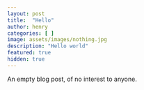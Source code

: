 ```yaml
---
layout: post
title:  "Hello"
author: henry
categories: [ ]
image: assets/images/nothing.jpg
description: "Hello world"
featured: true
hidden: true
---
```


An empty blog post, of no interest to anyone.
